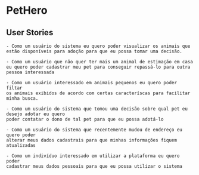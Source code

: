 # PetHero

## User Stories

    - Como um usuário do sistema eu quero poder visualizar os animais que
    estão disponíveis para adoção para que eu possa tomar uma decisão.

    - Como um usuário que não quer ter mais um animal de estimação em casa
    eu quero poder cadastrar meu pet para conseguir repassá-lo para outra pessoa interessada

    - Como um usuário interessado em animais pequenos eu quero poder filtar
    os animais exibidos de acordo com certas caracteríscas para facilitar minha busca.
    
    - Como um usuário do sistema que tomou uma decisão sobre qual pet eu desejo adotar eu quero 
    poder contatar o dono de tal pet para que eu possa adotá-lo
    
    - Como um usuário do sistema que recentemente mudou de endereço eu quero poder
    alterar meus dados cadastrais para que minhas informações fiquem atualizadas
    
    - Como um indivíduo interessado em utilizar a plataforma eu quero poder
    cadastrar meus dados pessoais para que eu possa utilizar o sistema
